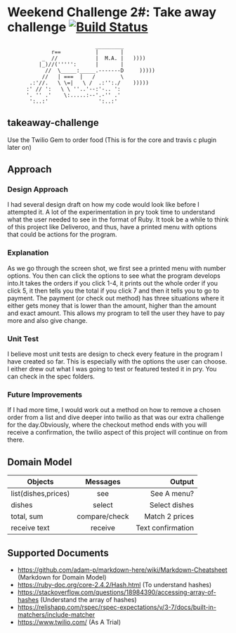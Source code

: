 # Weekend Challenge 2#: Take away challenge [![Build Status](https://travis-ci.org/thatdania/takeaway-challenge.svg?branch=master)](https://travis-ci.org/thatdania/takeaway-challenge)

```
                            _________
              r==           |       |
           _  //            |  M.A. |   ))))
          |_)//(''''':      |       |
            //  \_____:_____.-------D     )))))
           //   | ===  |   /        \
       .:'//.   \ \=|   \ /  .:'':./    )))))
      :' // ':   \ \ ''..'--:'-.. ':
      '. '' .'    \:.....:--'.-'' .'
       ':..:'                ':..:'

 ```

## takeaway-challenge
Use the Twilio Gem to order food
(This is for the core and travis c plugin later on)

## Approach


### Design Approach

I had several design draft on how my code would look like before I attempted it. A lot of the experimentation in pry took time to understand what the user needed to see in the format of Ruby. It took be a while to think of this project like Deliveroo, and thus, have a printed menu with options that could be actions for the program.

### Explanation

As we go through the screen shot, we first see a printed menu with number options. You then can click the options to see what the program develops into.It takes the orders if you click 1-4, it prints out the whole order if you click 5, it then tells you the total if you click 7 and then it tells you to go to payment. The payment (or check out method) has three situations where it either gets money that is lower than the amount, higher than the amount and exact amount. This allows my program to tell the user they have to pay more and also give change.

### Unit Test

I believe most unit tests are design to check every feature in the program I have created so far. This is especially with the options the user can choose. I either drew out what I was going to test or featured tested it in pry. You can check in the spec folders.

### Future Improvements

If I had more time, I would work out a method on how to remove a chosen order from a list and dive deeper into twilio as that was our extra challenge for the day.Obviously, where the checkout method ends with you will receive a confirmation, the twilio aspect of this project will continue on from there.


## Domain Model

| Objects            | Messages      | Output            |
| ------------------ |:-------------:| -----------------:|
| list(dishes,prices)| see           | See A menu?       |
| dishes             | select        | Select dishes     |
| total, sum         | compare/check | Match 2 prices    |
| receive text       | receive       | Text confirmation |


## Supported Documents
- https://github.com/adam-p/markdown-here/wiki/Markdown-Cheatsheet (Markdown for Domain Model)
- https://ruby-doc.org/core-2.4.2/Hash.html (To understand hashes)
- https://stackoverflow.com/questions/18984390/accessing-array-of-hashes (Understand the array of hashes)
- https://relishapp.com/rspec/rspec-expectations/v/3-7/docs/built-in-matchers/include-matcher
- https://www.twilio.com/ (As A Trial)
